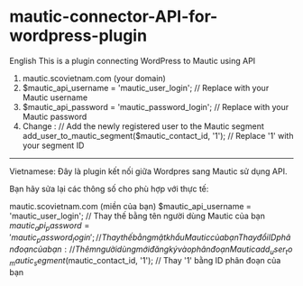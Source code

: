 # mautic-connector-API-for-wordpress-plugin
English
This is a plugin connecting WordPress to Mautic using API
1. mautic.scovietnam.com (your domain)
2. $mautic_api_username = 'mautic_user_login'; // Replace with your Mautic username
3. $mautic_api_password = 'mautic_password_login'; // Replace with your Mautic password
4. Change : 
// Add the newly registered user to the Mautic segment
add_user_to_mautic_segment($mautic_contact_id, '1'); // Replace '1' with your segment ID

----
Vietnamese:
Đây là plugin kết nối giữa Wordpres sang Mautic sử dụng API.

Bạn hãy sửa lại các thông số cho phù hợp với thực tế:

mautic.scovietnam.com (miền của bạn)
$mautic_api_username = 'mautic_user_login'; // Thay thế bằng tên người dùng Mautic của bạn
$mautic_api_password = 'mautic_password_login'; // Thay thế bằng mật khẩu Mautic của bạn
Thay đổi ID phân đoạn của bạn:
// Thêm người dùng mới đăng ký vào phân đoạn Mautic
add_user_to_mautic_segment($mautic_contact_id, '1'); // Thay '1' bằng ID phân đoạn của bạn